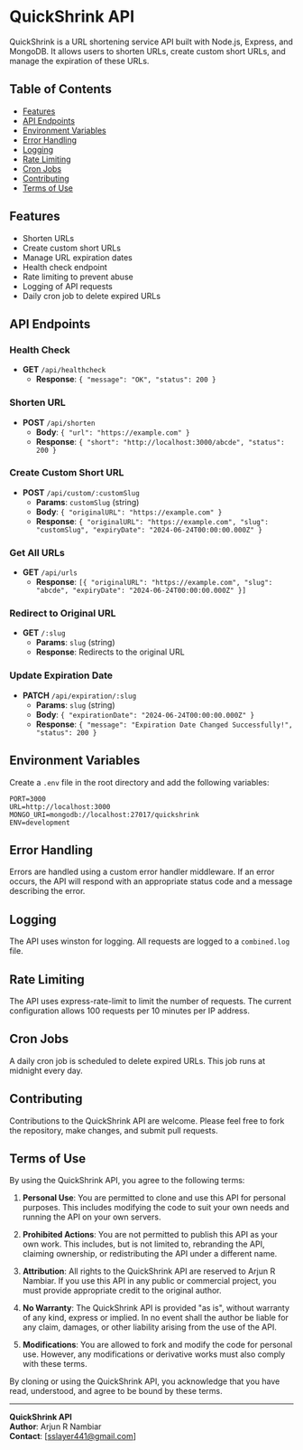 # QuickShrink API

QuickShrink is a URL shortening service API built with Node.js, Express, and MongoDB. It allows users to shorten URLs, create custom short URLs, and manage the expiration of these URLs.

## Table of Contents

- [Features](#features)
- [API Endpoints](#api-endpoints)
- [Environment Variables](#environment-variables)
- [Error Handling](#error-handling)
- [Logging](#logging)
- [Rate Limiting](#rate-limiting)
- [Cron Jobs](#cron-jobs)
- [Contributing](#contributing)
- [Terms of Use](#terms-of-use)

## Features

- Shorten URLs
- Create custom short URLs
- Manage URL expiration dates
- Health check endpoint
- Rate limiting to prevent abuse
- Logging of API requests
- Daily cron job to delete expired URLs


## API Endpoints

### Health Check

- **GET** `/api/healthcheck`
    - **Response**: `{ "message": "OK", "status": 200 }`

### Shorten URL

- **POST** `/api/shorten`
    - **Body**: `{ "url": "https://example.com" }`
    - **Response**: `{ "short": "http://localhost:3000/abcde", "status": 200 }`

### Create Custom Short URL

- **POST** `/api/custom/:customSlug`
    - **Params**: `customSlug` (string)
    - **Body**: `{ "originalURL": "https://example.com" }`
    - **Response**: `{ "originalURL": "https://example.com", "slug": "customSlug", "expiryDate": "2024-06-24T00:00:00.000Z" }`

### Get All URLs

- **GET** `/api/urls`
    - **Response**: `[{ "originalURL": "https://example.com", "slug": "abcde", "expiryDate": "2024-06-24T00:00:00.000Z" }]`

### Redirect to Original URL

- **GET** `/:slug`
    - **Params**: `slug` (string)
    - **Response**: Redirects to the original URL

### Update Expiration Date

- **PATCH** `/api/expiration/:slug`
    - **Params**: `slug` (string)
    - **Body**: `{ "expirationDate": "2024-06-24T00:00:00.000Z" }`
    - **Response**: `{ "message": "Expiration Date Changed Successfully!", "status": 200 }`

## Environment Variables

Create a `.env` file in the root directory and add the following variables:

```env
PORT=3000
URL=http://localhost:3000
MONGO_URI=mongodb://localhost:27017/quickshrink
ENV=development
```

## Error Handling

Errors are handled using a custom error handler middleware. If an error occurs, the API will respond with an appropriate status code and a message describing the error.

## Logging 

The API uses winston for logging. All requests are logged to a `combined.log` file.

## Rate Limiting

The API uses express-rate-limit to limit the number of requests. The current configuration allows 100 requests per 10 minutes per IP address.

## Cron Jobs

A daily cron job is scheduled to delete expired URLs. This job runs at midnight every day.

## Contributing

Contributions to the QuickShrink API are welcome. Please feel free to fork the repository, make changes, and submit pull requests.

## Terms of Use

By using the QuickShrink API, you agree to the following terms:

1. **Personal Use**: You are permitted to clone and use this API for personal purposes. This includes modifying the code to suit your own needs and running the API on your own servers.

2. **Prohibited Actions**: You are not permitted to publish this API as your own work. This includes, but is not limited to, rebranding the API, claiming ownership, or redistributing the API under a different name.

3. **Attribution**: All rights to the QuickShrink API are reserved to Arjun R Nambiar. If you use this API in any public or commercial project, you must provide appropriate credit to the original author.

4. **No Warranty**: The QuickShrink API is provided "as is", without warranty of any kind, express or implied. In no event shall the author be liable for any claim, damages, or other liability arising from the use of the API.

5. **Modifications**: You are allowed to fork and modify the code for personal use. However, any modifications or derivative works must also comply with these terms.

By cloning or using the QuickShrink API, you acknowledge that you have read, understood, and agree to be bound by these terms.

---

**QuickShrink API**  
**Author**: Arjun R Nambiar  
**Contact**: [sslayer441@gmail.com]
